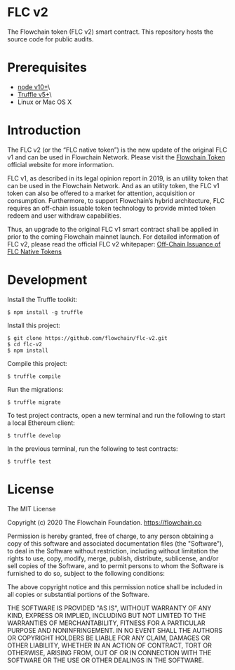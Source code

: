 # FLC v2

The Flowchain token (FLC v2) smart contract. This repository hosts the source code for public audits.

# Prerequisites

* [node v10+](https://nodejs.org)\
* [Truffle v5+](https://truffleframework.com)\
* Linux or Mac OS X

# Introduction

The FLC v2 (or the “FLC native token”) is the new update of the original FLC v1 and can be used in Flowchain Network. Please visit the [Flowchain Token](https://flowchain.co/token.html) official website for more information.

FLC v1, as described in its legal opinion report in 2019, is an utility token that can be used in the Flowchain Network. And as an utility token, the FLC v1 token can also be offered to a market for attention, acquisition or consumption. Furthermore, to support Flowchain’s hybrid architecture, FLC requires an off-chain issuable token technology to provide minted token redeem and user withdraw capabilities. 

Thus, an upgrade to the original FLC v1 smart contract shall be applied in prior to the coming Flowchain mainnet launch. For detailed information of FLC v2, please read the official FLC v2 whitepaper: [Off-Chain Issuance of FLC Native Tokens](https://flowchain.co/token.html)

# Development

Install the Truffle toolkit:

```
$ npm install -g truffle
```

Install this project:

```
$ git clone https://github.com/flowchain/flc-v2.git
$ cd flc-v2
$ npm install
```

Compile this project:

```
$ truffle compile
```

Run the migrations:

```
$ truffle migrate
```

To test project contracts, open a new terminal and run the following to start a local Ethereum client:

```
$ truffle develop
```

In the previous terminal, run the following to test contracts:

```
$ truffle test
```

# License

The MIT License

Copyright (c) 2020 The Flowchain Foundation. https://flowchain.co

Permission is hereby granted, free of charge, to any person obtaining a copy
of this software and associated documentation files (the "Software"), to deal
in the Software without restriction, including without limitation the rights
to use, copy, modify, merge, publish, distribute, sublicense, and/or sell
copies of the Software, and to permit persons to whom the Software is
furnished to do so, subject to the following conditions:

The above copyright notice and this permission notice shall be included in
all copies or substantial portions of the Software.

THE SOFTWARE IS PROVIDED "AS IS", WITHOUT WARRANTY OF ANY KIND, EXPRESS OR
IMPLIED, INCLUDING BUT NOT LIMITED TO THE WARRANTIES OF MERCHANTABILITY,
FITNESS FOR A PARTICULAR PURPOSE AND NONINFRINGEMENT. IN NO EVENT SHALL THE
AUTHORS OR COPYRIGHT HOLDERS BE LIABLE FOR ANY CLAIM, DAMAGES OR OTHER
LIABILITY, WHETHER IN AN ACTION OF CONTRACT, TORT OR OTHERWISE, ARISING FROM,
OUT OF OR IN CONNECTION WITH THE SOFTWARE OR THE USE OR OTHER DEALINGS IN
THE SOFTWARE.
